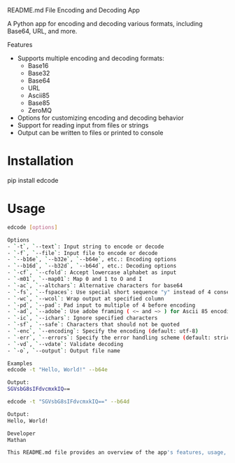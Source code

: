 README.md File
Encoding and Decoding App

A Python app for encoding and decoding various formats, including Base64, URL, and more.

Features
* Supports multiple encoding and decoding formats:
	+ Base16
	+ Base32
	+ Base64
	+ URL
	+ Ascii85
	+ Base85
	+ ZeroMQ
* Options for customizing encoding and decoding behavior
* Support for reading input from files or strings
* Output can be written to files or printed to console

# Installation

pip install edcode

# Usage
```bash
edcode [options]

Options
- `-t`, `--text`: Input string to encode or decode
- `-f`, `--file`: Input file to encode or decode
- `--b16e`, `--b32e`, `--b64e`, etc.: Encoding options
- `--b16d`, `--b32d`, `--b64d`, etc.: Decoding options
- `-cf`, `--cfold`: Accept lowercase alphabet as input
- `-m01`, `--map01`: Map 0 and 1 to O and I
- `-ac`, `--altchars`: Alternative characters for base64
- `-fs`, `--fspaces`: Use special short sequence "y" instead of 4 consecutive spaces
- `-wc`, `--wcol`: Wrap output at specified column
- `-pd`, `--pad`: Pad input to multiple of 4 before encoding
- `-ad`, `--adobe`: Use adobe framing ( <~ and ~> ) for Ascii 85 encoding
- `-ic`, `--ichars`: Ignore specified characters
- `-sf`, `--safe`: Characters that should not be quoted
- `-enc`, `--encoding`: Specify the encoding (default: utf-8)
- `-err`, `--errors`: Specify the error handling scheme (default: strict)
- `-vd`, `--vdate`: Validate decoding
- `-o`, `--output`: Output file name

Examples
edcode -t "Hello, World!" --b64e

Output:
SGVsbG8sIFdvcmxkIQ==

edcode -t "SGVsbG8sIFdvcmxkIQ==" --b64d

Output:
Hello, World!

Developer
Mathan

This README.md file provides an overview of the app's features, usage, and options.

